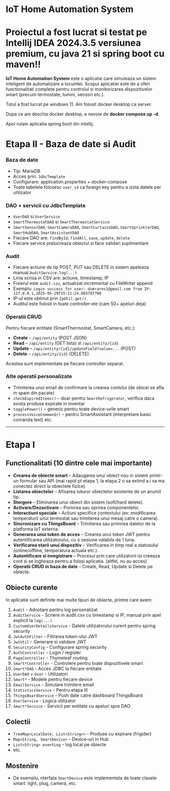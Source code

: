 # IoT Home Automation System
# Proiectul a fost lucrat si testat pe Intellij IDEA 2024.3.5 versiunea premium, cu java 21 si spring boot cu maven!!

**IoT Home Automation System** este o aplicatie care simuleaza un sistem inteligent de automatizare a locuintei. Scopul aplicatiei este de a oferi functionalitati complete pentru controlul si monitorizarea dispozitivelor smart (precum termostate, lumini, senzori etc.).

Totul a fost lucrat pe windows 11. Am folosit docker desktop ca server.

Dupa ce am deschis docker desktop, e nevoie de **docker compose up -d**.

Apoi rulam aplicatia spring boot din intellij.

# Etapa II - Baza de date si Audit

### Baza de date

- Tip: MariaDB
- Acces prin: `JdbcTemplate`
- Configurare: application.properties + docker-compose
- Toate tabelele folosesc `user_id` ca foreign key pentru a izola datele per utilizator

### DAO + servicii cu JdbcTemplate

- `UserDAO` si `UserService`
- `SmartThermostatDAO` si `SmartThermostatService`
- `SmartSensorDAO`, `SmartCameraDAO`, `SmartCurtainsDAO`, `SmartSprinklerDAO`, `SmartHubDAO`, `SmartAssistantDAO`
- Fiecare DAO are: `findById`, `findAll`, `save`, `update`, `delete`
- Fiecare service prelucreaza obiectul si face validari suplimentare

### Audit

- Fiecare actiune de tip POST, PUT sau DELETE in sistem apeleaza manual `AuditService.log(...)`
- Linia scrisa in CSV are: actiune, timestamp, IP
- Fisierul este `audit.csv`, actualizat incremental cu FileWriter append
- Exemplu: `Login success for user: dumrares1@gmail.com from IP: 127.0.0.1,2025-05-29T15:21:24.065707700`
- IP-ul este obtinut prin `IpUtil.get()`
- Auditul este folosit in toate controller-ele (cam 50+ apeluri deja)

### Operatii CRUD

Pentru fiecare entitate (SmartThermostat, SmartCamera, etc.):

- **Create** – `/api/entity` (POST JSON)
- **Read** – `/api/entity` (GET lista) si `/api/entity/{id}`
- **Update** – `/api/entity/{id}/updateField?value=...` (POST)
- **Delete** – `/api/entity/{id}` (DELETE)

Acestea sunt implementate pe fiecare controller separat.

### Alte operatii personalizate

- Trimiterea unui email de confirmare la crearea contului (de obicei se afla in spam din pacate)
- `checkExpiredItems()` – doar pentru `SmartRefrigerator`, verifica daca exista produse expirate in inventar
- `togglePower()` – generic pentru toate device-urile smart
- `processVoiceCommand()` – pentru SmartAssistant (interpretare basic comanda text)
etc.

---

# Etapa I

## Functionalitati (10 dintre cele mai importante)
- **Crearea de obiecte smart** – Adaugarea unui obiect nou in sistem printr-un formular sau API (mai rapid pt etapa 1, la etapa 2 o sa extind a.i sa ma conectez direct la obiectele fizice).
- **Listarea obiectelor** – Afisarea tuturor obiectelor existente de un anumit tip.
- **Stergere** – Eliminarea unui obiect din sistem (soft/hard delete).
- **Activare/Dezactivare** – Pornirea sau oprirea componentelor.
- **Interactiuni speciale** – Actiuni specifice contextului (ex: modificarea temperaturii unui termostat sau trimiterea unui mesaj catre o camera).
- **Sincronizare cu ThingsBoard** – Trimiterea sau primirea datelor de la platforma IoT externa.
- **Generarea unui token de acces** – Crearea unui token JWT pentru autentificarea utilizatorului, cu o sesiune valabila de 1 luna.
- **Verificarea starii unui dispozitiv** – Verificarea in timp real a statusului (online/offline, temperatura actuala etc.).
- **Autentificare si inregistrare** – Procesul prin care utilizatorii isi creeaza cont si se logheaza pentru a folosi aplicatia. (altfel, nu au acces)
- **Operatii CRUD in baza de date** – Create, Read, Update si Delete pe obiecte.

## Obiecte curente

In aplicatie sunt definite mai multe tipuri de obiecte, printre care avem:

1. `Audit` - Adnotare pentru log personalizat
2. `AuditService` - Scriere in audit.csv cu timestamp si IP, manual prin apel explicit la `log(...)`
3. `CustomUserDetailsService` - Datele utilizatorului curent pentru spring security
4. `JwtAuthFilter` - Filtrarea token-ului JWT
5. `JwtUtil` - Generare si validare JWT
6. `SecurityConfig` - Configurare spring security
7. `AuthController` - Login / register
8. `PageController` - Thymeleaf routing
9. `Smart*Controller` - Controlere pentru toate dispozitivele smart
10. `Smart*DAO` - Acces JDBC la fiecare entitate
11. `UserDAO` + `User` - Utilizatori
12. `Smart*` - Modele pentru fiecare device
13. `EmailService` - Simulare trimitere email
14. `StatisticsService` - Pentru etapa III
15. `ThingsBoardService` - Push date catre dashboard ThingsBoard
16. `UserService` - Logica utilizator
17. `Smart*Service` - Servicii per entitate cu apeluri spre DAO

## Colectii

- `TreeMap<LocalDate, List<String>>` - Produse cu expirare (frigider)
- `Map<String, SmartDevice>` - Device-uri in Hub
- `List<String> eventLog` – log local pe obiecte
- etc.

## Mostenire

- De exemplu, nterfata `SmartDevice` este implementata de toate clasele smart: light, plug, camera, etc.
